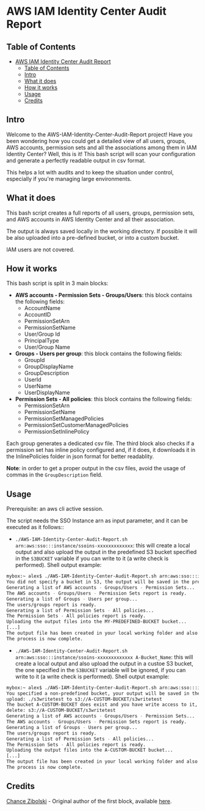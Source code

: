 # AWS IAM Identity Center Audit Report

## Table of Contents
- [AWS IAM Identity Center Audit Report](#aws-iam-identity-center-audit-report)
  - [Table of Contents](#table-of-contents)
  - [Intro](#intro)
  - [What it does](#what-it-does)
  - [How it works](#how-it-works)
  - [Usage](#usage)
  - [Credits](#credits)

## Intro
Welcome to the AWS-IAM-Identity-Center-Audit-Report project! Have you been wondering how you could get a detailed view of all users, groups, AWS accounts, permission sets and all the associations among them in IAM Identity Center? Well, this is it! This bash script will scan your configuration and generate a perfectly readable output in csv format. 

This helps a lot with audits and to keep the situation under control, especially if you're managing large environments.

## What it does
This bash script creates a full reports of all users, groups, permission sets, and AWS accounts in AWS Identity Center and all their association.

The output is always saved locally in the working directory. If possible it will be also uploaded into a pre-defined bucket, or into a custom bucket.

IAM users are not covered.

## How it works
This bash script is split in 3 main blocks:
* **AWS accounts - Permission Sets - Groups/Users**: this block contains the following fields: 
  * AccountName
  * AccountID
  * PermissionSetArn
  * PermissionSetName
  * User/Group Id
  * PrincipalType
  * User/Group Name
* **Groups - Users per group**: this block contains the following fields: 
  * GroupId
  * GroupDisplayName
  * GroupDescription
  * UserId
  * UserName
  * UserDisplayName
* **Permission Sets - All policies**: this block contains the following fields:
  * PermissionSetArn
  * PermissionSetName
  * PermissionSetManagedPolicies
  * PermissionSetCustomerManagedPolicies
  * PermissionSetInlinePolicy

Each group generates a dedicated csv file. The third block also checks if a permission set has inline policy configured and, if it does, it downloads it in the InlinePolicies folder in json format for better readablity.

**Note**: in order to get a proper output in the csv files, avoid the usage of commas in the `GroupDescription` field. 

## Usage
Prerequisite: an aws cli active session.

The script needs the SSO Instance arn as input parameter, and it can be executed as it follows::
* `./AWS-IAM-Identity-Center-Audit-Report.sh arn:aws:sso:::instance/ssoins-xxxxxxxxxxxxx`: this will create a local output and also upload the output in the predefined S3 bucket specified in the `S3BUCKET` variable if you can write to it (a write check is performed). Shell output example:

```bash
mybox:~ alex$ ./AWS-IAM-Identity-Center-Audit-Report.sh arn:aws:sso:::instance/ssoins-xxxxxxxxx
You did not specify a bucket in S3, the output will be saved in the pre-defined bucket MY-PREDEFINED-BUCKET , continuing...
Generating a list of AWS accounts - Groups/Users - Permission Sets...
The AWS accounts - Groups/Users - Permission Sets report is ready.
Generating a list of Groups - Users per group...
The users/groups report is ready.
Generating a list of Permission Sets - All policies...
The Permission Sets - All policies report is ready.
Uploading the output files into the MY-PREDEFINED-BUCKET bucket...
[...]
The output file has been created in your local working folder and also uploaded into the MY-PREDEFINED-BUCKET bucket.
The process is now complete.
```

*  `./AWS-IAM-Identity-Center-Audit-Report.sh arn:aws:sso:::instance/ssoins-xxxxxxxxxxxxx A-Bucket_Name`: this will create a local output and also upload the output in a custoe S3 bucket, the one specified in the `S3BUCKET` variable will be ignored, if you can write to it (a write check is performed). Shell output example:

```bash
mybox:~ alex$ ./AWS-IAM-Identity-Center-Audit-Report.sh arn:aws:sso:::instance/ssoins-xxxxxxxxx A-CUSTOM-BUCKET
You specified a non-predefined bucket, your output will be saved in the A-CUSTOM-BUCKET S3 bucket, if it exists and if you can access it, checking....
upload: ./s3writetest to s3://A-CUSTOM-BUCKET/s3writetest
The bucket A-CUSTOM-BUCKET does exist and you have write access to it, your content will be saved also in there.
delete: s3://A-CUSTOM-BUCKET/s3writetest
Generating a list of AWS accounts - Groups/Users - Permission Sets...
The AWS accounts - Groups/Users - Permission Sets report is ready.
Generating a list of Groups - Users per group...
The users/groups report is ready.
Generating a list of Permission Sets - All policies...
The Permission Sets - All policies report is ready.
Uploading the output files into the A-CUSTOM-BUCKET bucket...
[...]
The output file has been created in your local working folder and also uploaded into the A-CUSTOM-BUCKET bucket.
The process is now complete.
```

## Credits

[Chance Zibolski](https://gist.github.com/chancez) - Original author of the first block, available [here](https://gist.github.com/chancez/ddf9ba826d7a48d121eec0fbf409b62d#file-permission-sets-export-sh).